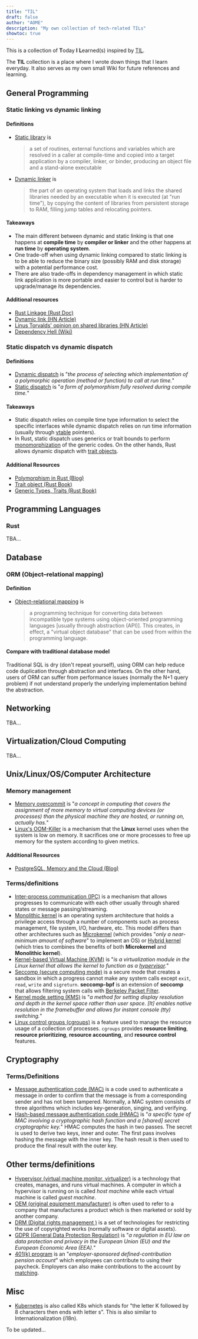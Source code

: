 ```yaml
---
title: "TIL"
draft: false
author: "AOME"
description: "My own collection of tech-related TILs"
showtoc: true
---
```


This is a collection of **T**oday **I** **L**earned(s) inspired by [TIL](https://github.com/jbranchaud/til).

The **TIL** collection is a place where I wrote down things that I learn everyday. It also serves as my own small Wiki for future references and learning.

## General Programming

### Static linking vs dynamic linking

#### Definitions

- [Static library](https://en.wikipedia.org/wiki/Static_library) is
  > a set of routines, external functions and variables which are resolved in a caller at compile-time and copied into a target application by a compiler, linker, or binder, producing an object file and a stand-alone executable
- [Dynamic linker](https://en.wikipedia.org/wiki/Dynamic_linker) is
  > the part of an operating system that loads and links the shared libraries needed by an executable when it is executed (at "run time"), by copying the content of libraries from persistent storage to RAM, filling jump tables and relocating pointers.

#### Takeaways

- The main different between dynamic and static linking is that one happens at **compile time** by **compiler or linker** and the other happens at **run time** by **operating system**.
- One trade-off when using dynamic linking compared to static linking is to be able to reduce the binary size (possibly RAM and disk storage) with a potential performance cost.
- There are also trade-offs in dependency management in which static link application is more portable and easier to control but is harder to upgrade/manage its dependencies.

#### Additional resources

- [Rust Linkage (Rust Doc)](https://doc.rust-lang.org/reference/linkage.html)
- [Dynamic link (HN Article)](https://news.ycombinator.com/item?id=23654353)
- [Linus Torvalds' opinion on shared libraries (HN Article)](https://news.ycombinator.com/item?id=27009044)
- [Dependency Hell (Wiki)](https://en.wikipedia.org/wiki/Dependency_hell)

### Static dispatch vs dynamic dispatch

#### Definitions

- [Dynamic dispatch](https://en.wikipedia.org/wiki/Dynamic_dispatch) is "_the process of selecting which implementation of a polymorphic operation (method or function) to call at run time._"
- [Static dispatch](https://en.wikipedia.org/wiki/Static_dispatch) is "_a form of polymorphism fully resolved during compile time._"

#### Takeaways

- Static dispatch relies on compile time type information to select the specific interfaces while dynamic dispatch relies on run time information (usually through [vtable](https://en.wikipedia.org/wiki/Virtual_method_table) pointers).
- In Rust, static dispatch uses generics or trait bounds to perform [monomorphization](https://rustc-dev-guide.rust-lang.org/backend/monomorph.html) of the generic codes. On the other hands, Rust allows dynamic dispatch with [trait objects](https://doc.rust-lang.org/book/ch17-02-trait-objects.html).

#### Additional Resources

- [Polymorphism in Rust (Blog)](https://oswalt.dev/2021/06/polymorphism-in-rust/?utm_source=pocket_mylist)
- [Trait object (Rust Book)](https://doc.rust-lang.org/book/ch17-02-trait-objects.html)
- [Generic Types, Traits (Rust Book)](https://doc.rust-lang.org/book/ch10-00-generics.html)

## Programming Languages

### Rust

TBA...

## Database

### ORM (Object–relational mapping)

#### Definition

- [Object–relational mapping](https://en.wikipedia.org/wiki/Object%E2%80%93relational_mapping) is
  > a programming technique for converting data between incompatible type systems using object-oriented programming languages [usually through abstraction (API)]. This creates, in effect, a "virtual object database" that can be used from within the programming language.

#### Compare with traditional database model

Traditional SQL is dry (don't repeat yourself), using ORM can help reduce code duplication through abstraction and interfaces. On the other hand, users of ORM can suffer from performance issues (normally the N+1 query problem) if not understand properly the underlying implementation behind the abstraction.

## Networking

TBA...

## Virtualization/Cloud Computing

TBA...

## Unix/Linux/OS/Computer Architecture

### Memory management

- [Memory overcommit](https://en.wikipedia.org/wiki/Memory_overcommitment) is "_a concept in computing that covers the assignment of more memory to virtual computing devices (or processes) than the physical machine they are hosted, or running on, actually has._"
- [Linux's OOM-Killer](https://en.wikipedia.org/wiki/Out_of_memory#Out_of_memory_management) is a mechanism that the **Linux** kernel uses when the system is low on memory. It sacrifices one or more processes to free up memory for the system according to given metrics.

#### Additional Resources

- [PostgreSQL, Memory and the Cloud (Blog)](https://sosna.de/posts/pgaas-memory-overcommit/)

### Terms/definitions

- [Inter-process communication (IPC)](https://en.wikipedia.org/wiki/Inter-process_communication) is a mechanism that allows progresses to communicate with each other usually through shared states or message passing/streaming.
- [Monolithic kernel](https://en.wikipedia.org/wiki/Monolithic_kernel) is an operating system architecture that holds a privilege access through a number of components such as process management, file system, I/O, hardware, etc. This model differs than other architectures such as [Microkernel](https://en.wikipedia.org/wiki/Microkernel) (which provides "_only a near-minimum amount of software_" to implement an OS) or [Hybrid kernel](https://en.wikipedia.org/wiki/Hybrid_kernel) (which tries to combines the benefits of both **Microkernel** and **Monolithic kernel**).
- [Kernel-based Virtual Machine (KVM)](https://en.wikipedia.org/wiki/Kernel-based_Virtual_Machine) is "_is a virtualization module in the Linux kernel that allows the kernel to function as a [hypervisor](https://en.wikipedia.org/wiki/Hypervisor)._"
- [Seccomp (secure computing mode)](https://en.wikipedia.org/wiki/Seccomp) is a secure mode that creates a sandbox in which a progress cannot make any system calls except `exit`, `read`, `write` and `sigreturn`. **seccomp-bpf** is an extension of **seccomp** that allows filtering system calls with [Berkeley Packet Filter](https://en.wikipedia.org/wiki/Berkeley_Packet_Filter).
- [Kernel mode setting (KMS)](https://wiki.archlinux.org/title/Kernel_mode_setting) is "_a method for setting display resolution and depth in the kernel space rather than user space. [It] enables native resolution in the framebuffer and allows for instant console (tty) switching._"
- [Linux control groups (cgroups)](https://en.wikipedia.org/wiki/Cgroups) is a feature used to manage the resource usage of a collection of processes. `cgroups` provides **resource limiting**, **resource prioritizing**, **resource accounting**, and **resource control** features.

## Cryptography

### Terms/Definitions

- [Message authentication code (MAC)](https://en.wikipedia.org/wiki/Message_authentication_code) is a code used to authenticate a message in order to confirm that the message is from a corresponding sender and has not been tampered. Normally, a MAC system consists of three algorithms which includes key-generation, singing, and verifying.
- [Hash-based message authentication code (HMAC)](https://en.wikipedia.org/wiki/HMAC) is "_a specific type of MAC involving a cryptographic hash function and a [shared] secret cryptographic key._" HMAC computes the hash in two passes. The secret is used to derive two keys, inner and outer. The first pass involves hashing the message with the inner key. The hash result is then used to produce the final result with the outer key.

## Other terms/definitions

- [Hypervisor (virtual machine monitor, virtualizer)](https://en.wikipedia.org/wiki/Hypervisor) is a technology that creates, manages, and runs virtual machines. A computer in which a hypervisor is running on is called _host machine_ while each virtual machine is called _guest machine_.
- [OEM (original equipment manufacturer)](https://en.wikipedia.org/wiki/Original_equipment_manufacturer) is often used to refer to a company that manufactures a product which is then marketed or sold by another company.
- [DRM (Digital rights management )](https://en.wikipedia.org/wiki/Digital_rights_management) is a set of technologies for restricting the use of copyrighted works (normally software or digital assets).
- [GDPR (General Data Protection Regulation)](https://en.wikipedia.org/wiki/General_Data_Protection_Regulation) is "_a regulation in EU law on data protection and privacy in the European Union (EU) and the European Economic Area (EEA)._"
- [401(k) program](<https://en.wikipedia.org/wiki/401(k)>) is an "_employer-sponsored defined-contribution pension account_" which employees can contribute to using their paycheck. Employers can also make contributions to the account by [matching](https://www.investopedia.com/articles/personal-finance/112315/how-401k-matching-works.asp).

## Misc

- [Kubernetes](https://kubernetes.io/) is also called K8s which stands for "the letter K followed by 8 characters then ends with letter s". This is also similar to Internationalization (i18n).

To be updated...
